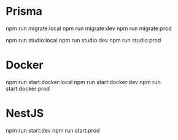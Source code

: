 # Prisma

npm run migrate:local
npm run migrate:dev
npm run migrate:prod

npm run studio:local
npm run studio:dev
npm run studio:prod

# Docker

npm run start:docker:local
npm run start:docker:dev
npm run start:docker:prod

# NestJS

npm run start:dev
npm run start:prod
